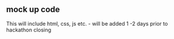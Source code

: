 ## mock up code 

This will include html, css, js etc. - will be added 1 -2 days prior to hackathon closing 
